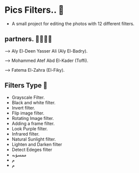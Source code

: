 # Pics Filters.. 💫
- A small project for editing the photos with 12 different filters.
## partners. 👨‍💻👩‍💻
--> Aly El-Deen Yasser Ali (Aly El-Badry).

--> Mohammed Atef Abd El-Kader (Toffi).

--> Fatema El-Zahra (El-Fiky).
## Filters Type 🫧
-  Grayscale Filter.
-  Black and white filter.
-  Invert filter.
-  Flip image filter.
-  Rotating Image filter.
-  Adding a frame filter.
-  Look Purple filter.
-  Infrared filter.
-  Natural Sunlight filter.
-  Lighten and Darken filter
-  Detect Edeges filter
-  ممسؤىه
-  م
-  م
